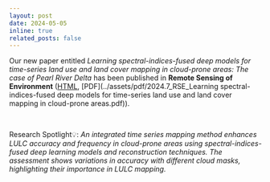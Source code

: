 ```yaml
---
layout: post
date: 2024-05-05
inline: true
related_posts: false
---
```


Our new paper entitled *Learning spectral-indices-fused deep models for time-series land use and land cover mapping in cloud-prone areas: The case of Pearl River Delta* has been published in **Remote Sensing of Environment** ([HTML](https://doi.org/10.1016/j.rse.2024.114190), [PDF](../assets/pdf/2024.7_RSE_Learning spectral-indices-fused deep models for time-series land use and land cover mapping in cloud-prone areas.pdf)).

<br>

Research Spotlight💡: *An integrated time series mapping method enhances LULC accuracy and frequency in cloud-prone areas using spectral-indices-fused deep learning models and reconstruction techniques. The assessment shows variations in accuracy with different cloud masks, highlighting their importance in LULC mapping.*


